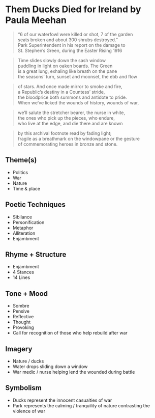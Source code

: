 # Them Ducks Died for Ireland by Paula Meehan

> “6 of our waterfowl were killed or shot, 7 of the garden  
>   seats broken and about 300 shrubs destroyed.”  
>     Park Superintendent in his report on the damage to  
>       St. Stephen’s Green, during the Easter Rising 1916  

> Time slides slowly down the sash window  
> puddling in light on oaken boards. The Green  
> is a great lung, exhaling like breath on the pane  
> the seasons’ turn, sunset and moonset, the ebb and flow  

> of stars. And once made mirror to smoke and fire,  
> a Republic’s destiny in a Countess’ stride,  
> the bloodprice both summons and antidote to pride.  
> When we’ve licked the wounds of history, wounds of war,  

> we’ll salute the stretcher bearer, the nurse in white,  
> the ones who pick up the pieces, who endure,  
> who live at the edge, and die there and are known  

> by this archival footnote read by fading light;  
> fragile as a breathmark on the windowpane or the gesture  
> of commemorating heroes in bronze and stone.  

## Theme(s)
- Politics
- War
- Nature
- Time & place

## Poetic Techniques
- Sibilance
- Personification
- Metaphor
- Alliteration
- Enjambment

## Rhyme + Structure
- Enjambment
- 4 Stances
- 14 Lines

## Tone + Mood
- Sombre
- Pensive
- Reflective
- Thought
- Provoking
- Call for recognition of those who help rebuild after war

## Imagery
- Nature / ducks
- Water drops sliding down a window
- War medic / nurse helping lend the wounded during battle

## Symbolism
- Ducks represent the innocent casualties of war
- Park represents the calming / tranquility of nature contrasting the violence of war
